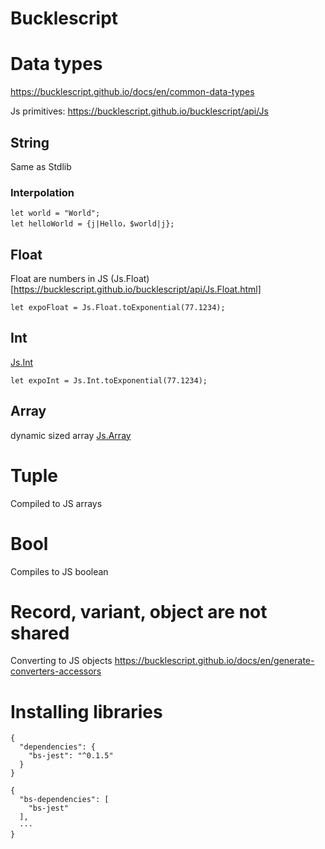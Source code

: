 # Bucklescript

# Data types
https://bucklescript.github.io/docs/en/common-data-types

Js primitives:
https://bucklescript.github.io/bucklescript/api/Js

## String
Same as Stdlib

### Interpolation

```
let world = "World";
let helloWorld = {j|Hello，$world|j};
```

## Float
Float are numbers in JS
(Js.Float)[https://bucklescript.github.io/bucklescript/api/Js.Float.html]

```let expoFloat = Js.Float.toExponential(77.1234);```

## Int
[Js.Int](https://bucklescript.github.io/bucklescript/api/Js.Int.html)

```let expoInt = Js.Int.toExponential(77.1234);```

## Array

dynamic sized array
[Js.Array](https://bucklescript.github.io/bucklescript/api/Js.Array.html#VALdefault)


# Tuple
Compiled to JS arrays

# Bool
Compiles to JS boolean

# Record, variant, object are not shared
Converting to JS objects
https://bucklescript.github.io/docs/en/generate-converters-accessors


# Installing libraries

```
{
  "dependencies": {
    "bs-jest": "^0.1.5"
  }
}
```

```
{
  "bs-dependencies": [
    "bs-jest"
  ],
  ···
}
```


